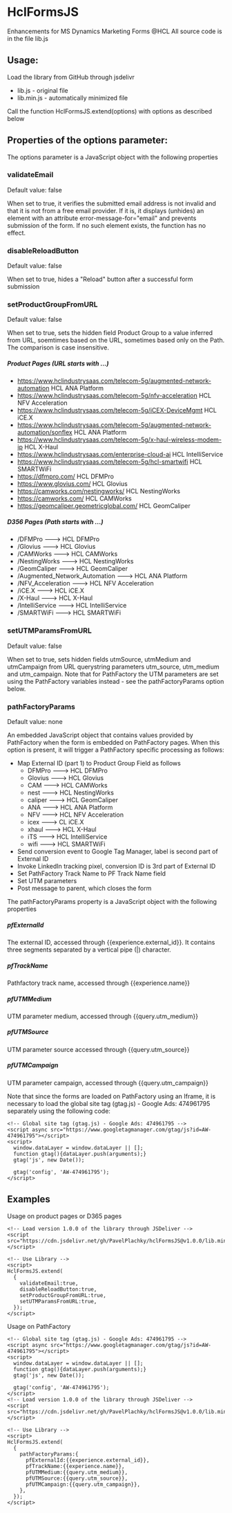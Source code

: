 # HclFormsJS
Enhancements for MS Dynamics Marketing Forms @HCL
All source code is in the file lib.js

## Usage:
Load the library from GitHub through jsdelivr

* lib.js - original file
* lib.min.js - automatically minimized file

Call the function HclFormsJS.extend(options) with options as described below

## Properties of the options parameter:
The options parameter is a JavaScript object with the following properties



### validateEmail
Default value: false

When set to true, it verifies the submitted email address is not invalid and that it is not from a free email provider. If it is, it displays (unhides) an element with an attribute error-message-for="email" and prevents submission of the form. If no such element exists, the function has no effect.

### disableReloadButton
Default value: false

When set to true, hides a "Reload" button after a successful form submission

### setProductGroupFromURL
Default value: false

When set to true, sets the hidden field Product Group to a value inferred from URL, soemtimes based on the URL, sometimes based only on the Path. The comparison is case insensitive.

##### Product Pages (URL starts with ...)
* https://www.hclindustrysaas.com/telecom-5g/augmented-network-automation	HCL ANA Platform
* https://www.hclindustrysaas.com/telecom-5g/nfv-acceleration	HCL NFV Acceleration
* https://www.hclindustrysaas.com/telecom-5g/iCEX-DeviceMgmt	HCL iCE.X
* https://www.hclindustrysaas.com/telecom-5g/augmented-network-automation/sonflex	HCL ANA Platform
* https://www.hclindustrysaas.com/telecom-5g/x-haul-wireless-modem-ip	HCL X-Haul
* https://www.hclindustrysaas.com/enterprise-cloud-ai	HCL IntelliService
* https://www.hclindustrysaas.com/telecom-5g/hcl-smartwifi	HCL SMARTWiFi
* https://dfmpro.com/	HCL DFMPro
* https://www.glovius.com/	HCL Glovius
* https://camworks.com/nestingworks/	HCL NestingWorks
* https://camworks.com/	HCL CAMWorks
* https://geomcaliper.geometricglobal.com/	HCL GeomCaliper

##### D356 Pages (Path starts with ...) 
* /DFMPro	--->	HCL DFMPro
* /Glovius	--->	HCL Glovius
* /CAMWorks	--->	HCL CAMWorks
* /NestingWorks	--->	HCL NestingWorks
* /GeomCaliper	--->	HCL GeomCaliper
* /Augmented_Network_Automation	--->	HCL ANA Platform
* /NFV_Acceleration	--->	HCL NFV Acceleration
* /iCE.X	--->	HCL iCE.X
* /X-Haul	--->	HCL X-Haul
* /IntelliService	--->	HCL IntelliService
* /SMARTWiFi	--->	HCL SMARTWiFi

### setUTMParamsFromURL
Default value: false

When set to true, sets hidden fields utmSource, utmMedium and utmCampaign from URL querystring parameters utm_source, utm_medium and utm_campaign. Note that for PathFactory the UTM parameters are set using the PathFactory variables instead - see the pathFactoryParams option below.

### pathFactoryParams
Default value: none

An embedded JavaScript object that contains values provided by PathFactory when the form is embedded on PathFactory pages. When this option is present, it will trigger a PathFactory specific processing as follows:
* Map External ID (part 1) to Product Group Field as follows
  - DFMPro ---> HCL DFMPro
  - Glovius ---> HCL Glovius
  - CAM ---> HCL CAMWorks
  - nest ---> HCL NestingWorks
  - caliper ---> HCL GeomCaliper
  - ANA ---> HCL ANA Platform
  - NFV ---> HCL NFV Acceleration
  - icex ---> CL iCE.X
  - xhaul ---> HCL X-Haul
  - iTS ---> HCL IntelliService
  - wifi ---> HCL SMARTWiFi
* Send conversion event to Google Tag Manager, label is second part of External ID
* Invoke LinkedIn tracking pixel, conversion ID is 3rd part of External ID
* Set PathFactory Track Name to PF Track Name field
* Set UTM parameters
* Post message to parent, which closes the form

The pathFactoryParams property is a JavaScript object with the following properties

##### pfExternalId
The external ID, accessed through {{experience.external_id}}. It contains three segments separated by a vertical pipe (|) character.
##### pfTrackName
Pathfactory track name, accessed through {{experience.name}}
##### pfUTMMedium
UTM parameter medium, accessed through {{query.utm_medium}}
##### pfUTMSource
UTM parameter source accessed through {{query.utm_source}}
##### pfUTMCampaign
UTM parameter campaign, accessed through {{query.utm_campaign}}

Note that since the forms are loaded on PathFactory using an Iframe, it is necessary to load the global site tag (gtag.js) - Google Ads: 474961795 separately using the following code:
```
<!-- Global site tag (gtag.js) - Google Ads: 474961795 -->
<script async src="https://www.googletagmanager.com/gtag/js?id=AW-474961795"></script>
<script>
  window.dataLayer = window.dataLayer || [];
  function gtag(){dataLayer.push(arguments);}
  gtag('js', new Date());

  gtag('config', 'AW-474961795');
</script>
```

## Examples
Usage on product pages or D365 pages
```
<!-- Load version 1.0.0 of the library through JSDeliver -->
<script src="https://cdn.jsdelivr.net/gh/PavelPlachky/hclFormsJS@v1.0.0/lib.min.js"></script>

<!-- Use Library -->
<script>
HclFormsJS.extend( 
  {
    validateEmail:true,
    disableReloadButton:true,
    setProductGroupFromURL:true,
    setUTMParamsFromURL:true,
  });
</script>
```

Usage on PathFactory
```
<!-- Global site tag (gtag.js) - Google Ads: 474961795 -->
<script async src="https://www.googletagmanager.com/gtag/js?id=AW-474961795"></script>
<script>
  window.dataLayer = window.dataLayer || [];
  function gtag(){dataLayer.push(arguments);}
  gtag('js', new Date());

  gtag('config', 'AW-474961795');
</script>
<!-- Load version 1.0.0 of the library through JSDeliver -->
<script src="https://cdn.jsdelivr.net/gh/PavelPlachky/hclFormsJS@v1.0.0/lib.min.js"></script>

<!-- Use Library -->
<script>
HclFormsJS.extend( 
  {
    pathFactoryParams:{
      pfExternalId:{{experience.external_id}},
      pfTrackName:{{experience.name}},
      pfUTMMedium:{{query.utm_medium}},
      pfUTMSource:{{query.utm_source}},
      pfUTMCampaign:{{query.utm_campaign}},
    },
  });
</script>
```
